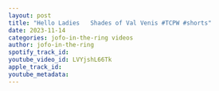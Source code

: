 ```yaml
---
layout: post
title: "Hello Ladies   Shades of Val Venis #TCPW #shorts"
date: 2023-11-14
categories: jofo-in-the-ring videos
author: jofo-in-the-ring
spotify_track_id: 
youtube_video_id: LVYjshL66Tk
apple_track_id: 
youtube_metadata: 
---
```

